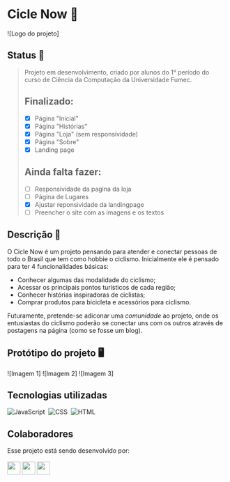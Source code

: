 # Cicle Now :bicyclist:
![Logo do projeto]


## Status :seedling:

> Projeto em desenvolvimento, criado por alunos do 1° período do curso de Ciência da Computação da Universidade Fumec.
>
> ## Finalizado:
> - [x] Página "Inicial"
> - [x] Página "Histórias"
> - [x] Página "Loja" (sem responsividade)
> - [x] Página "Sobre"
> - [x] Landing page
> ## Ainda falta fazer:
> - [ ] Responsividade da pagina da loja
> - [ ] Página de Lugares
> - [x] Ajustar reponsividade da landingpage
> - [ ] Preencher o site com as imagens e os textos 



## Descrição :bookmark_tabs:

O Cicle Now é um projeto pensando para atender e conectar pessoas de todo o Brasil que tem como hobbie o ciclismo. Inicialmente ele é pensado para ter 4 funcionalidades básicas:

- Conhecer algumas das modalidade do ciclismo;
- Acessar os principais pontos turísticos de cada região;
- Conhecer histórias inspiradoras de ciclistas;
- Comprar produtos para bicicleta e acessórios para ciclismo.

Futuramente, pretende-se adiconar uma *comunidade* ao projeto, onde os entusiastas do ciclismo poderão se conectar uns com os outros através de postagens na página (como se fosse um blog).


## Protótipo do projeto :desktop_computer:

![Imagem 1]
![Imagem 2]
![Imagem 3]

## Tecnologias utilizadas

![JavaScript](https://img.shields.io/badge/-JavaScript-0D1117?style=for-the-badge&logo=javascript&labelColor=0D1117)&nbsp;
![CSS](https://img.shields.io/badge/-CSS-0D1117?style=for-the-badge&logo=CSS3&logoColor=1572B6&labelColor=0D1117)&nbsp;
![HTML](https://img.shields.io/badge/-HTML-0D1117?style=for-the-badge&logo=HTML5&logoColor=E34F26&labelColor=0D1117)&nbsp;


## Colaboradores
Esse projeto está sendo desenvolvido por: <br/><br/>
<a href="https://github.com/srcgab" target="_blank"><img width=30 src="https://avatars.githubusercontent.com/u/50997100?v=4&height=30"/></a>
<a href="https://github.com/catacastanha" target="_blank"><img width=30 src="https://avatars.githubusercontent.com/u/148160989?v=4&height=30"/></a>
<a href="https://github.com/FefonandoLF" target="_blank"><img width=30 src="https://avatars.githubusercontent.com/u/147994834?s=64&v=4&height=30"/></a>

